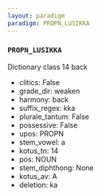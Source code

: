 ```yaml
---
layout: paradigm
paradigm: PROPN_LUSIKKA
---
```

### ` PROPN_LUSIKKA `

Dictionary class 14 back
* clitics: False
* grade_dir: weaken
* harmony: back
* suffix_regex: kka
* plurale_tantum: False
* possessive: False
* upos: PROPN
* stem_vowel: a
* kotus_tn: 14
* pos: NOUN
* stem_diphthong: None
* kotus_av: A
* deletion: ka
